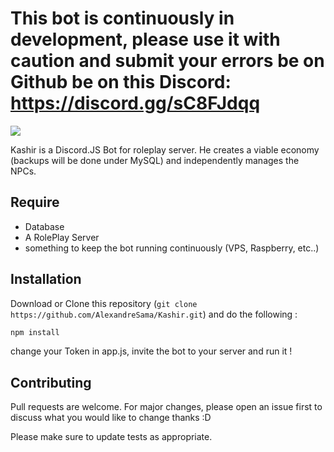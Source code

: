 # This bot is continuously in development, please use it with caution and submit your errors be on Github be on this Discord: https://discord.gg/sC8FJdqq

<img src="https://zupimages.net/up/20/43/61o3.png">

Kashir is a Discord.JS Bot for roleplay server. He creates a viable economy (backups will be done under MySQL) and independently manages the NPCs.

## Require

- Database
- A RolePlay Server
- something to keep the bot running continuously (VPS, Raspberry, etc..)

## Installation

Download or Clone this repository (``git clone https://github.com/AlexandreSama/Kashir.git``) and do the following :

```bash
npm install
```

change your Token in app.js, invite the bot to your server and run it !

## Contributing
Pull requests are welcome. For major changes, please open an issue first to discuss what you would like to change thanks :D

Please make sure to update tests as appropriate.
